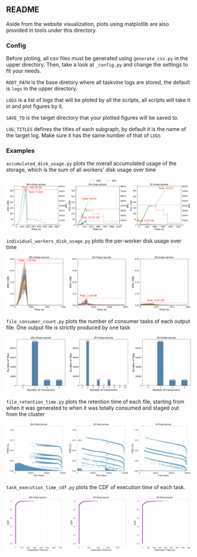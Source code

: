 ## README

Aside from the website visualization, plots using matplotlib are also provided in tools under this directory. 

### Config
Before ploting, all csv files must be generated using `generate_csv.py` in the upper directory. Then, take a look at `_config.py` and change the settings to fit your needs. 

`ROOT_PATH` is the base diretory where all taskvine logs are stored, the default is `logs` in the upper directory. 

`LOGS` is a list of logs that will be ploted by all the scripts, all scripts will take it in and plot figures by it. 

`SAVE_TO` is the target directory that your plotted figures will be saved to.

`LOG_TITLES` defines the titles of each subgraph, by default it is the name of the target log. Make sure it has the same number of that of `LOGS`


### Examples

`accumulated_disk_usage.py` plots the overall accumulated usage of the storage, which is the sum of all workers' disk usage over time

![ASC](../imgs/ASC.png)

`individual_workers_disk_usage.py` plots the per-worker disk usage over time

![WSC](../imgs/WSC.png)

`file_consumer_count.py` plots the number of consumer tasks of each output file. One output file is strictly produced by one task

![file_consumer_count](../imgs/file_consumer_count.png)

`file_retention_time.py` plots the retention time of each file, starting from when it was generated to when it was totally consumed and staged out from the cluster 

![FRR](../imgs/FRR.png)

`task_execution_time_cdf.py` plots the CDF of execution time of each task.

![task_execution_time_cdf](../imgs/task_execution_time_cdf.png)

